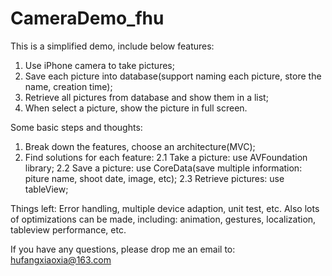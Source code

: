 # CameraDemo_fhu
This is a simplified demo, include below features:
1. Use iPhone camera to take pictures;
2. Save each picture into database(support naming each picture, store the name, creation time); 
3. Retrieve all pictures from database and show them in a list;
4. When select a picture, show the picture in full screen.

Some basic steps and thoughts:
1. Break down the features, choose an architecture(MVC);
2. Find solutions for each feature:
2.1 Take a picture: use AVFoundation library;
2.2 Save a picture: use CoreData(save multiple information: piture name, shoot date, image, etc);
2.3 Retrieve pictures: use tableView;

Things left:
Error handling, multiple device adaption, unit test, etc.
Also lots of optimizations can be made, including: animation, gestures, localization, tableview performance, etc.

If you have any questions, please drop me an email to: hufangxiaoxia@163.com
